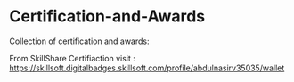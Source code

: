 # Certification-and-Awards
Collection of certification and awards:

From SkillShare Certifiaction visit : https://skillsoft.digitalbadges.skillsoft.com/profile/abdulnasirv35035/wallet

